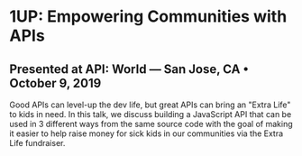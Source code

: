 # 1UP: Empowering Communities with APIs

## Presented at API: World — San Jose, CA • October 9, 2019

Good APIs can level-up the dev life, but great APIs can bring an "Extra Life" to kids in need. In this talk, we discuss building a JavaScript API that can be used in 3 different ways from the same source code with the goal of making it easier to help raise money for sick kids in our communities via the Extra Life fundraiser.
